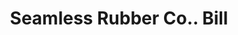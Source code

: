 ---
doi: 10.7916/D8JQ2C5S
date_other: '1890'
date_other_textual: 1890-1899
form: printed ephemera
genre:
- Invoices
name:
- Seamless Rubber Co.
object_in_context_url: https://biggert.cul.columbia.edu/items/view/ave_biggert_01828
subject_hierarchical_geographic:
- New Haven, Connecticut, United States
subject_name:
- Seamless Rubber Co.
title: Seamless Rubber Co.. Bill
sort_title: Seamless Rubber Co.. Bill
call_number: ave_biggert_01828
coordinates:
- 41.309999999999995,-72.92361111111111
pid: ave_biggert_01828
identifiers: ave_biggert_01828
permalink: /biggert/ave_biggert_01828/
layout: iiif-image-page
---